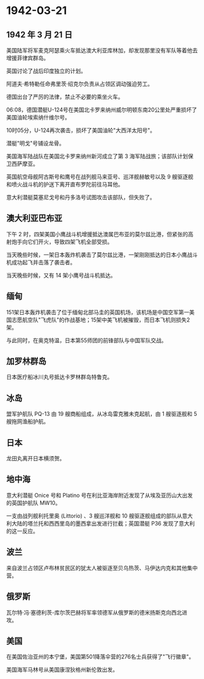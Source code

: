 # 1942-03-21

## 1942 年 3 月 21 日

美国陆军将军麦克阿瑟乘火车抵达澳大利亚库林加，却发现那里没有军队等着他去增援菲律宾群岛。

英国讨论了战后印度独立的计划。

阿道夫·希特勒任命弗里茨·绍克尔负责从占领区调动强迫劳工。

德国出台了严厉的法律，禁止不必要的乘坐火车。

06:08，德国潜艇U-124号在美国北卡罗来纳州威尔明顿东南20公里处严重损坏了美国油轮埃索纳什维尔号。

10时05分，U-124再次袭击，损坏了美国油轮"大西洋太阳号"。

潜艇"明戈"号铺设龙骨。

美国海军陆战队在美国北卡罗来纳州新河成立了第 3
海军陆战旅；该部队计划保卫西萨摩亚。

英国航空母舰阿古斯号和鹰号在战列舰马来亚号、巡洋舰赫敏号以及 9
艘驱逐舰和喷火战斗机的护送下离开直布罗陀前往马耳他。

意大利潜艇莫塞尼戈号和丹多洛号试图攻击该部队，但失败了。

## 澳大利亚巴布亚

下午 2
时，四架美国小鹰战斗机增援抵达澳属巴布亚的莫尔兹比港，但紧张的高射炮手向它们开火，导致四架飞机全部受损。

当天晚些时候，一架日本轰炸机袭击了莫尔兹比港，一架刚刚抵达的日本小鹰战斗机成功起飞并击落了袭击者。

当天晚些时候，又有 14 架小鹰号战斗机抵达。

## 缅甸

151架日本轰炸机袭击了位于缅甸北部马圭的英国机场，该机场是中国空军第一美国志愿航空队"飞虎队"的作战基地；15架中美飞机被摧毁，而日本飞机则损失2架。

与此同时，在奥克特温，日本第55师团的前锋部队与中国军队交战。

## 加罗林群岛

日本医疗船冰川丸号抵达卡罗林群岛特鲁克。

## 冰岛

盟军护航队 PQ-13 由 19 艘商船组成，从冰岛雷克雅未克起航，由 1 艘驱逐舰和
5 艘拖网渔船护航。

## 日本

龙田丸离开日本横须贺。

## 地中海

意大利潜艇 Onice 号和 Platino
号在利比亚海岸附近发现了从埃及亚历山大出发的英国护航队 MW10。

一支由战列舰利托里奥 (Littorio) 、3 艘巡洋舰和 10
艘驱逐舰组成的部队从意大利大陆的塔兰托和西西里岛的墨西拿出发进行拦截；英国潜艇
P36 发现了意大利的这一反应。

## 波兰

来自波兰占领区卢布林贫民区的犹太人被驱逐至贝乌热茨、马伊达内克和其他集中营。

## 俄罗斯

瓦尔特·冯·塞德利茨-库尔茨巴赫将军率领德军从俄罗斯的德米扬斯克向西北进攻。

## 美国

在美国佐治亚州的本宁堡，美国第501降落伞营的276名士兵获得了"飞行徽章"。

美国海军马林号从美国康涅狄格州新伦敦出发。

